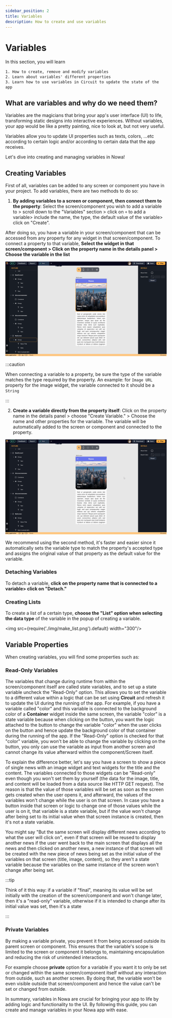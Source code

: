 ```yaml
---
sidebar_position: 2
title: Variables
description: How to create and use variables
---
```


# Variables


In this section, you will learn
```
1. How to create, remove and modify variables 
2. Learn about variables' different properties
3. Learn how to use variables in Circuit to update the state of the app
```

## What are variables and why do we need them?

Variables are the magicians that bring your app's user interface (UI) to life, transforming static designs into interactive experiences. Without variables, your app would be like a pretty painting, nice to look at, but not very useful. 

Variables allow you to update UI properties such as texts, colors, ...etc according to certain logic and/or according to certain data that the app receives.  

Let's dive into creating and managing variables in Nowa!


## Creating Variables

First of all, variables can be added to any screen or component you have in your project. To add variables, there are two methods to do so:

1.  **By adding variables to a screen or component, then connect them to the property**: Select the screen/component you wish to add a variable to > scroll down to the "Variables" section > click on `+` to add a variable> include the name, the type, the default value of the variable> click on "Create". 
 
After doing so, you have a variable in your screen/component that can be accessed from any property for any widget in that screen/component. To connect a property to that variable, **Select the widget in that screen/component > Click on the property name in the details panel > Choose the variable in the list**

![](./img/addingVar1.gif)

:::caution

When connecting a variable to a property, be sure the type of the variable matches the type required by the property. An example: for `Image URL` property for the image widget, the variable connected to it should be a `String` 

:::
  

  
2.  **Create a variable directly from the property itself**: Click on the property name in the details panel > choose "Create Variable." > Choose the name and other properties for the variable. The variable will be automatically added to the screen or component and connected to the property. 

![](./img/addingVar2.gif)


We recommend using the second method, it's faster and easier since it automatically sets the variable type to match the property's accepted type and assigns the original value of that property as the default value for the variable.


### Detaching Variables

To detach a variable, **click on the property name that is connected to a variable> click on "Detach."**

### Creating Lists

To create a list of a certain type, **choose the "List" option when selecting the data type** of the variable in the popup of creating a variable.

<img src={require('./img/make_list.png').default} width="300"/>


## Variable Properties

When creating variables, you will find some properties such as:

### Read-Only Variables

The variables that change during runtime from within the screen/component itself are called state variables, and to set up a state variable uncheck the "Read-Only" option. This allows you to set the variable to a different value within a logic that can be set using **Circuit** and refresh it to update the UI during the running of the app. For example, if you have a variable called "color" and this variable is connected to the background color of a **Container** widget inside the same screen, the variable "color" is a state variable because when clicking on the button, you want the logic attached to the button to change the variable "color" when the user clicks on the button and hence update the background color of that container during the running of the app. If the "Read-Only" option is checked for that "color" variable, you won't be able to change the variable by clicking on the button, you only can use the variable as input from another screen and cannot change its value afterward within the component/Screen itself.

To explain the difference better, let's say you have a screen to show a piece of single news with an image widget and text widgets for the title and the content. The variables connected to those widgets can be "Read-only" even though you won't set them by yourself (the data for the image, title, and content will be loaded from a data source like HTTP GET request). The reason is that the value of those variables will be set as soon as the screen gets created when the user opens it, and afterward, the values of the variables won't change while the user is on that screen. In case you have a button inside that screen or logic to change one of those values while the user is on it, that variable is a state variable, but if the value won't change after being set to its initial value when that screen instance is created, then it's not a state variable.

You might say "But the same screen will display different news according to what the user will click on", even if that screen will be reused to display another news if the user went back to the main screen that displays all the news and then clicked on another news, a new instance of that screen will be created with the new piece of news being set as the initial value of the variables on that screen (title, image, content), so they aren't a state variable because the variables on the same instance of the screen won't change after being set.  

:::tip

Think of it this way: if a variable if "final", meaning its value will be set initially with the creation of the screen/component and won't change later, then it's a "read-only" variable, otherwise if it is intended to change after its initial value was set, then it's a state

:::

### Private Variables

By making a variable private, you prevent it from being accessed outside its parent screen or component. This ensures that the variable's scope is limited to the screen or component it belongs to, maintaining encapsulation and reducing the risk of unintended interactions.

For example choose **private** option for a variable if you want it to only be set or changed within the same screen/component itself without any interaction from outside, such as another screen. By doing that, the variable won't be even visible outside that screen/component and hence the value can't be set or changed from outside.  

In summary, variables in Nowa are crucial for bringing your app to life by adding logic and functionality to the UI. By following this guide, you can create and manage variables in your Nowa app with ease.

